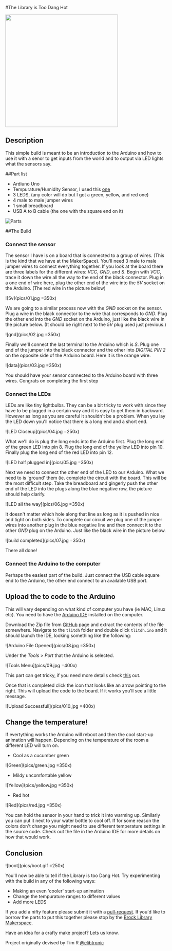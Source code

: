 
#The Library is Too Dang Hot

<img src="pics/built.jpg" width="350">

## Description 

This simple build is meant to be an introduction to the Arduino and how to use it with a senor to get inputs from the world and to output via LED lights what the sensors say.

##Part list
- Ardiuno Uno
- Tempurature/Humidity Sensor, I used this [one](https://learn.adafruit.com/dht/overview)
- 3 LEDS, (any color will do but I got a green, yellow, and red one)
- 4 male to male jumper wires
- 1 small breadboard
- USB A to B cable (the one with the square end on it)

![Parts](pics/parts.jpg)


##The Build

### Connect the sensor

The sensor I have is on a board that is connected to a group of wires. (This is the kind that we have at the MakerSpace). You'll need 3 male to male jumper wires to connect everything together. If you look at the board there are three labels for the different wires: _VCC_, _GND_, and _S_. Begin with _VCC_, trace it down the wire all the way to the end of the black connector. Plug in a one end of wire here, plug the other end of the wire into the _5V_ socket on the Arduino. (The red wire in the picture below)

![5v](pics/01.jpg =350x)

We are going to a similar process now with the _GND_ socket on the sensor.  Plug a wire in the black connector to the wire that corresponds to _GND_.  Plug the other end into the _GND_ socket on the Arduino, just like the black wire in the picture below. (It should be right next to the _5V_ plug  used just previous.)

![gnd](pics/02.jpg =350x)

Finally we'll connect the last terminal to the Arduino which is _S_. Plug one end of the jumper into the black connector and the other into _DIGITAL PIN 2_ on the opposite side of the Arduino board. Here it is the orange wire.

![data](pics/03.jpg =350x)

You should have your sensor connected to the Arduino board with three wires. Congrats on completing the first step

### Connect the LEDs

LEDs are like tiny lightbulbs. They can be a bit tricky to work with since they have to be plugged in a certain way and it is easy to get them in backward. However as long as you are careful it shouldn't be a problem.  When you lay the LED down you'll notice that there is a long end and a short end.

![LED Closeup](pics/04.jpg =250x)

What we'll do is plug the long ends into the Arduino first. Plug the long end of the green LED into pin 8. Plug the long end of the yellow LED into pin 10.  Finally plug the long end of the red LED into pin 12.

![LED half plugged in](pics/05.jpg =350x)

Next we need to connect the other end of the LED to our Arduino.  What we need to is 'ground' them (ie. complete the circuit with the board. This will be the most difficult step.  Take the breadboard and gingerly push the other end of the LED into the plugs along the blue negative row, the picture should help clarify.

![LED all the way](pics/06.jpg =350x)

It doesn't matter which hole along that line as long as it is pushed in nice and tight on both sides. To complete our circuit we plug one of the jumper wires into another plug in the blue negative line and then connect it to the other _GND_ plug on the Arduino. Just like the black wire in the picture below.

![build completed](pics/07.jpg =350x)

There all done!

### Connect the Arduino to the computer

Perhaps the easiest part of the build. Just connect the USB cable square end to the Arduino, the other end connect to an available USB port.


## Upload the to code to the Arduino

This will vary depending on what kind of computer you have (ie MAC, Linux etc). You need to have the [Arduino IDE](https://www.arduino.cc/en/Main/Software) installed on the computer.

Download the Zip file from [GitHub](https://github.com/BrockUniversityLibrary/tlitdh) page and extract the contents of the file somewhere. Navigate to the `tlitdh` folder and double click `tlitdh.ino` and it should launch the IDE, looking something like the following:

![Arduino File Opened](pics/08.jpg =350x)

Under the _Tools_ >  _Port_ that the Arduino is selected.

![Tools Menu](pics/09.jpg =400x)

This part can get tricky, if you need more details check [this](https://www.arduino.cc/en/Guide/Windows) out.

Once that is completed click the icon that looks like an arrow pointing to the right. This will upload the code to the board. If it works you'll see a little message.

![Upload Successfull](pics/010.jpg =400x)

## Change the temperature!

If evertything works the Arduino will reboot and then the cool start-up animation will happen. Depending on the temperature of the room a different LED will turn on.

- Cool as a cucumber green

![Green](pics/green.jpg =350x)

- Mildy uncomfortable yellow

![Yellow](pics/yellow.jpg =350x)

- Red hot

![Red](pics/red.jpg =350x)

You can hold the sensor in your hand to trick it into warming up. Similarly you can put it next to your water bottle to cool off.  If for some reason the colors don't change you might need to use different temperature settings in the source code.  Check out the file in the Arduino IDE for more details on how that would work.

## Conclusion

![boot](pics/boot.gif =250x)

You'll now be able to tell if the Library is too Dang Hot.  Try experimenting with the build in any of the following ways:

- Making an even 'cooler' start-up animation
- Change the tempurature ranges to different values
- Add more LEDS

If you add a nifty feature please submit it with a [pull-request](https://help.github.com/articles/creating-a-pull-request/). If you'd like to borrow the parts to put this together please stop by the [Brock Library Makerspace](https://make.library.brocku.ca). 

Have an idea for a crafty make project?  Lets us know.

Project originally devised by Tim R [@elibtronic](https://twitter.com/elibtronic)